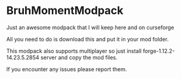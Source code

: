 # BruhMomentModpack
Just an awesome modpack that I will keep here and on curseforge

All you need to do is download this and put it in your mod folder.

This modpack also supports multiplayer so just install forge-1.12.2-14.23.5.2854 server and copy the mod files.

If you encounter any issues please report them.
